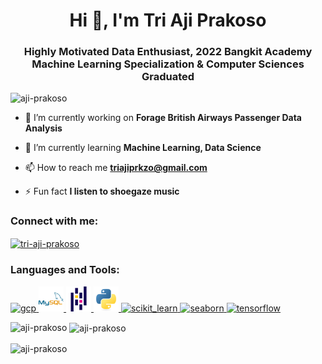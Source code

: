 <h1 align="center">Hi 👋, I'm Tri Aji Prakoso</h1>
<h3 align="center">Highly Motivated Data Enthusiast, 2022 Bangkit Academy Machine Learning Specialization & Computer Sciences Graduated</h3>

<p align="left"> <img src="https://komarev.com/ghpvc/?username=aji-prakoso&label=Profile%20views&color=0e75b6&style=flat" alt="aji-prakoso" /> </p>

- 🔭 I’m currently working on **Forage British Airways Passenger Data Analysis**

- 🌱 I’m currently learning **Machine Learning, Data Science**

- 📫 How to reach me **triajiprkzo@gmail.com**

- ⚡ Fun fact **I listen to shoegaze music**

<h3 align="left">Connect with me:</h3>
<p align="left">
<a href="https://linkedin.com/in/tri-aji-prakoso" target="blank"><img align="center" src="https://raw.githubusercontent.com/rahuldkjain/github-profile-readme-generator/master/src/images/icons/Social/linked-in-alt.svg" alt="tri-aji-prakoso" height="30" width="40" /></a>
</p>

<h3 align="left">Languages and Tools:</h3>
<p align="left"> <a href="https://cloud.google.com" target="_blank" rel="noreferrer"> <img src="https://www.vectorlogo.zone/logos/google_cloud/google_cloud-icon.svg" alt="gcp" width="40" height="40"/> </a> <a href="https://www.mysql.com/" target="_blank" rel="noreferrer"> <img src="https://raw.githubusercontent.com/devicons/devicon/master/icons/mysql/mysql-original-wordmark.svg" alt="mysql" width="40" height="40"/> </a> <a href="https://pandas.pydata.org/" target="_blank" rel="noreferrer"> <img src="https://raw.githubusercontent.com/devicons/devicon/2ae2a900d2f041da66e950e4d48052658d850630/icons/pandas/pandas-original.svg" alt="pandas" width="40" height="40"/> </a> <a href="https://www.python.org" target="_blank" rel="noreferrer"> <img src="https://raw.githubusercontent.com/devicons/devicon/master/icons/python/python-original.svg" alt="python" width="40" height="40"/> </a> <a href="https://scikit-learn.org/" target="_blank" rel="noreferrer"> <img src="https://upload.wikimedia.org/wikipedia/commons/0/05/Scikit_learn_logo_small.svg" alt="scikit_learn" width="40" height="40"/> </a> <a href="https://seaborn.pydata.org/" target="_blank" rel="noreferrer"> <img src="https://seaborn.pydata.org/_images/logo-mark-lightbg.svg" alt="seaborn" width="40" height="40"/> </a> <a href="https://www.tensorflow.org" target="_blank" rel="noreferrer"> <img src="https://www.vectorlogo.zone/logos/tensorflow/tensorflow-icon.svg" alt="tensorflow" width="40" height="40"/> </a> </p>

<p><img align="left" src="https://github-readme-stats.vercel.app/api/top-langs?username=aji-prakoso&show_icons=true&locale=en&layout=compact" alt="aji-prakoso" /></p>

<p>&nbsp;<img align="center" src="https://github-readme-stats.vercel.app/api?username=aji-prakoso&show_icons=true&locale=en" alt="aji-prakoso" /></p>

<p><img align="center" src="https://github-readme-streak-stats.herokuapp.com/?user=aji-prakoso&" alt="aji-prakoso" /></p>

